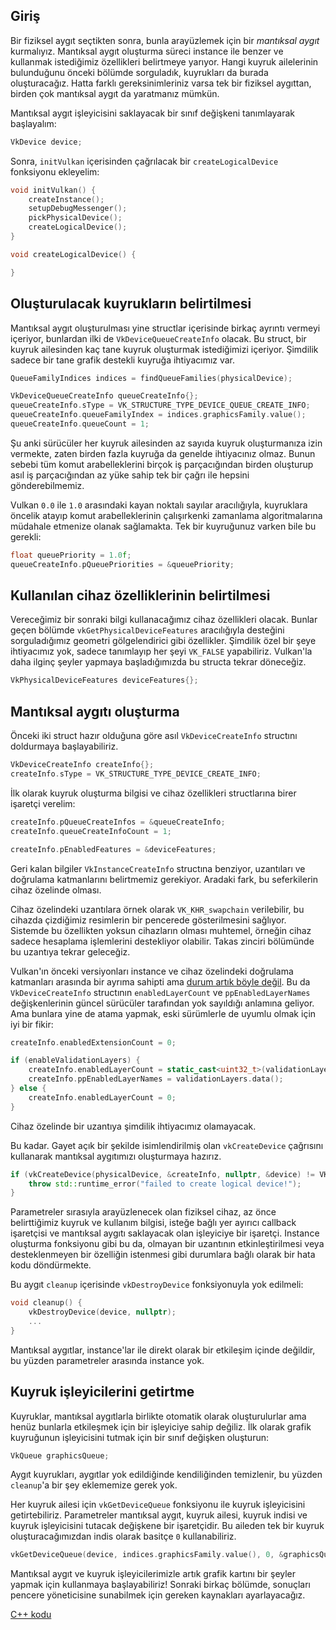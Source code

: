 ## Giriş

Bir fiziksel aygıt seçtikten sonra, bunla arayüzlemek için bir *mantıksal aygıt*
kurmalıyız. Mantıksal aygıt oluşturma süreci instance ile benzer ve kullanmak
istediğimiz özellikleri belirtmeye yarıyor. Hangi kuyruk ailelerinin bulunduğunu
önceki bölümde sorguladık, kuyrukları da burada oluşturacağız. Hatta farklı
gereksinimleriniz varsa tek bir fiziksel aygıttan, birden çok mantıksal aygıt da
yaratmanız mümkün.

Mantıksal aygıt işleyicisini saklayacak bir sınıf değişkeni tanımlayarak
başlayalım:

```c++
VkDevice device;
```

Sonra, `initVulkan` içerisinden çağrılacak bir `createLogicalDevice` fonksiyonu
ekleyelim:

```c++
void initVulkan() {
    createInstance();
    setupDebugMessenger();
    pickPhysicalDevice();
    createLogicalDevice();
}

void createLogicalDevice() {

}
```

## Oluşturulacak kuyrukların belirtilmesi

Mantıksal aygıt oluşturulması yine structlar içerisinde birkaç ayrıntı vermeyi
içeriyor, bunlardan ilki de `VkDeviceQueueCreateInfo` olacak. Bu struct, bir
kuyruk ailesinden kaç tane kuyruk oluşturmak istediğimizi içeriyor. Şimdilik
sadece bir tane grafik destekli kuyruğa ihtiyacımız var.

```c++
QueueFamilyIndices indices = findQueueFamilies(physicalDevice);

VkDeviceQueueCreateInfo queueCreateInfo{};
queueCreateInfo.sType = VK_STRUCTURE_TYPE_DEVICE_QUEUE_CREATE_INFO;
queueCreateInfo.queueFamilyIndex = indices.graphicsFamily.value();
queueCreateInfo.queueCount = 1;
```

Şu anki sürücüler her kuyruk ailesinden az sayıda kuyruk oluşturmanıza izin
vermekte, zaten birden fazla kuyruğa da genelde ihtiyacınız olmaz. Bunun sebebi
tüm komut arabelleklerini birçok iş parçacığından birden oluşturup asıl iş
parçacığından az yüke sahip tek bir çağrı ile hepsini gönderebilmemiz.

Vulkan `0.0` ile `1.0` arasındaki kayan noktalı sayılar aracılığıyla, kuyruklara
öncelik atayıp komut arabelleklerinin çalışırkenki zamanlama algoritmalarına
müdahale etmenize olanak sağlamakta. Tek bir kuyruğunuz varken bile bu gerekli:

```c++
float queuePriority = 1.0f;
queueCreateInfo.pQueuePriorities = &queuePriority;
```

## Kullanılan cihaz özelliklerinin belirtilmesi

Vereceğimiz bir sonraki bilgi kullanacağımız cihaz özellikleri olacak. Bunlar
geçen bölümde  `vkGetPhysicalDeviceFeatures` aracılığıyla desteğini
sorguladığımız geometri gölgelendirici gibi özellikler. Şimdilik özel bir şeye
ihtiyacımız yok, sadece tanımlayıp her şeyi `VK_FALSE` yapabiliriz. Vulkan'la
daha ilginç şeyler yapmaya başladığımızda bu structa tekrar döneceğiz.

```c++
VkPhysicalDeviceFeatures deviceFeatures{};
```

## Mantıksal aygıtı oluşturma

Önceki iki struct hazır olduğuna göre asıl `VkDeviceCreateInfo` structını
doldurmaya başlayabiliriz.

```c++
VkDeviceCreateInfo createInfo{};
createInfo.sType = VK_STRUCTURE_TYPE_DEVICE_CREATE_INFO;
```

İlk olarak kuyruk oluşturma bilgisi ve cihaz özellikleri structlarına birer
işaretçi verelim:

```c++
createInfo.pQueueCreateInfos = &queueCreateInfo;
createInfo.queueCreateInfoCount = 1;

createInfo.pEnabledFeatures = &deviceFeatures;
```

Geri kalan bilgiler `VkInstanceCreateInfo` structına benziyor, uzantıları ve
doğrulama katmanlarını belirtmemiz gerekiyor. Aradaki fark, bu seferkilerin
cihaz özelinde olması.

Cihaz özelindeki uzantılara örnek olarak `VK_KHR_swapchain` verilebilir, bu
cihazda çizdiğimiz resimlerin bir pencerede gösterilmesini sağlıyor. Sistemde
bu özellikten yoksun cihazların olması muhtemel, örneğin cihaz sadece hesaplama
işlemlerini destekliyor olabilir. Takas zinciri bölümünde bu uzantıya tekrar
geleceğiz.

Vulkan'ın önceki versiyonları instance ve cihaz özelindeki doğrulama katmanları
arasında bir ayrıma sahipti ama [durum artık böyle değil](https://www.khronos.org/registry/vulkan/specs/1.1-extensions/html/vkspec.html#extendingvulkan-layers-devicelayerdeprecation).
Bu da `VkDeviceCreateInfo` structının `enabledLayerCount` ve
`ppEnabledLayerNames` değişkenlerinin güncel sürücüler tarafından yok sayıldığı
anlamına geliyor. Ama bunlara yine de atama yapmak, eski sürümlerle de uyumlu
olmak için iyi bir fikir:

```c++
createInfo.enabledExtensionCount = 0;

if (enableValidationLayers) {
    createInfo.enabledLayerCount = static_cast<uint32_t>(validationLayers.size());
    createInfo.ppEnabledLayerNames = validationLayers.data();
} else {
    createInfo.enabledLayerCount = 0;
}
```

Cihaz özelinde bir uzantıya şimdilik ihtiyacımız olamayacak.

Bu kadar. Gayet açık bir şekilde isimlendirilmiş olan `vkCreateDevice` çağrısını
kullanarak mantıksal aygıtımızı oluşturmaya hazırız.

```c++
if (vkCreateDevice(physicalDevice, &createInfo, nullptr, &device) != VK_SUCCESS) {
    throw std::runtime_error("failed to create logical device!");
}
```

Parametreler sırasıyla arayüzlenecek olan fiziksel cihaz, az önce belirttiğimiz
kuyruk ve kullanım bilgisi, isteğe bağlı yer ayırıcı callback işaretçisi ve
mantıksal aygıtı saklayacak olan işleyiciye bir işaretçi. Instance oluşturma
fonksiyonu gibi bu da, olmayan bir uzantının etkinleştirilmesi veya
desteklenmeyen bir özelliğin istenmesi gibi durumlara bağlı olarak bir hata kodu
döndürmekte.

Bu aygıt `cleanup` içerisinde `vkDestroyDevice` fonksiyonuyla yok edilmeli:

```c++
void cleanup() {
    vkDestroyDevice(device, nullptr);
    ...
}
```

Mantıksal aygıtlar, instance'lar ile direkt olarak bir etkileşim içinde
değildir, bu yüzden parametreler arasında instance yok.

## Kuyruk işleyicilerini getirtme

Kuyruklar, mantıksal aygıtlarla birlikte otomatik olarak oluşturulurlar ama
henüz bunlarla etkileşmek için bir işleyiciye sahip değiliz. İlk olarak grafik
kuyruğunun işleyicisini tutmak için bir sınıf değişken oluşturun:

```c++
VkQueue graphicsQueue;
```

Aygıt kuyrukları, aygıtlar yok edildiğinde kendiliğinden temizlenir, bu yüzden
`cleanup`'a bir şey eklememize gerek yok.

Her kuyruk ailesi için `vkGetDeviceQueue` fonksiyonu ile kuyruk işleyicisini
getirtebiliriz. Parametreler mantıksal aygıt, kuyruk ailesi, kuyruk indisi ve
kuyruk işleyicisini tutacak değişkene bir işaretçidir. Bu aileden tek bir kuyruk
oluşturacağımızdan indis olarak basitçe `0` kullanabiliriz.

```c++
vkGetDeviceQueue(device, indices.graphicsFamily.value(), 0, &graphicsQueue);
```

Mantıksal aygıt ve kuyruk işleyicilerimizle artık grafik kartını bir şeyler
yapmak için kullanmaya başlayabiliriz! Sonraki birkaç bölümde, sonuçları pencere
yöneticisine sunabilmek için gereken kaynakları ayarlayacağız.

[C++ kodu](/code/04_logical_device.cpp)
